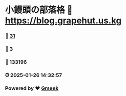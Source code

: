 # 小饅頭の部落格 :link: https://blog.grapehut.us.kg 
### :page_facing_up: [31](https://blog.grapehut.us.kg/tag.html) 
### :speech_balloon: 3 
### :hibiscus: 133196 
### :alarm_clock: 2025-01-26 14:32:57 
### Powered by :heart: [Gmeek](https://github.com/Meekdai/Gmeek)
